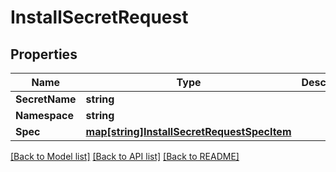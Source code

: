 # InstallSecretRequest

## Properties
Name | Type | Description | Notes
------------ | ------------- | ------------- | -------------
**SecretName** | **string** |  | [optional] 
**Namespace** | **string** |  | 
**Spec** | [**map[string]InstallSecretRequestSpecItem**](InstallSecretRequestSpecItem.md) |  | [optional] 

[[Back to Model list]](../README.md#documentation-for-models) [[Back to API list]](../README.md#documentation-for-api-endpoints) [[Back to README]](../README.md)


